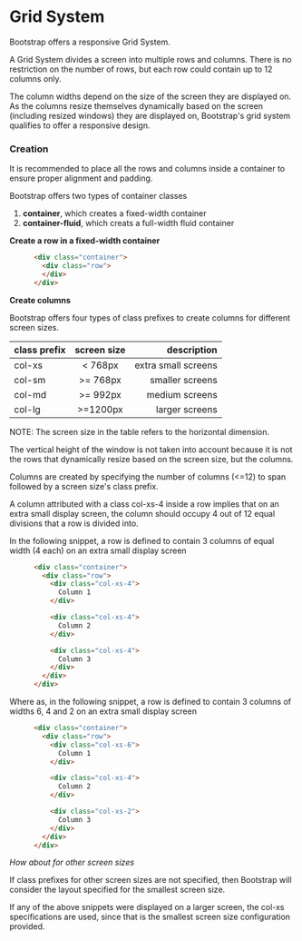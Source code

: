 # Grid System

Bootstrap offers a responsive Grid System. 

A Grid System divides a screen into multiple rows and columns. There is no restriction on the number of rows, but 
each row could contain up to 12 columns only. 

The column widths depend on the size of the screen they are displayed on. As the columns resize themselves dynamically 
based on the screen (including resized windows) they are displayed on, Bootstrap's grid system qualifies to offer a responsive design. 

### Creation

It is recommended to place all the rows and columns inside a container to ensure proper alignment and padding. 

Bootstrap offers two types of container classes

1. <b>container</b>, which creates a fixed-width container 
2. <b>container-fluid</b>, which creats a full-width fluid container

<b> Create a row in a fixed-width container </b>

```html
      <div class="container">
        <div class="row">
        </div>
      </div>
```

<b> Create columns </b>

Bootstrap offers four types of class prefixes to create columns for different screen sizes.

| class prefix   |      screen size     |  description |
|----------|:-------------:|------:|
| col-xs |  < 768px | extra small screens |
| col-sm |    >= 768px   |   smaller screens |
| col-md | >= 992px |   medium screens |
| col-lg | >=1200px |    larger screens |

NOTE: The screen size in the table refers to the horizontal dimension.

The vertical height of the window is not taken into account because it is not the rows that dynamically resize based on the screen size, but the columns. 

Columns are created by specifying the number of columns (\<=12) to span followed by a screen size's class prefix.

A column attributed with a class col-xs-4 inside a row implies that on an extra small display screen, the column should occupy 4 out of 12 equal divisions that a row is divided into.

In the following snippet, a row is defined to contain 3 columns of equal width (4 each) on an extra small display screen

```html
      <div class="container">
        <div class="row">
          <div class="col-xs-4">
            Column 1
          </div>        

          <div class="col-xs-4">
            Column 2
          </div>        

          <div class="col-xs-4">
            Column 3
          </div>                  
        </div>
      </div>
```

Where as, in the following snippet, a row is defined to contain 3 columns of widths 6, 4 and 2 on an extra small display screen

```html
      <div class="container">
        <div class="row">
          <div class="col-xs-6">
            Column 1
          </div>        

          <div class="col-xs-4">
            Column 2
          </div>        

          <div class="col-xs-2">
            Column 3
          </div>                  
        </div>
      </div>
```

<i>How about for other screen sizes</i>

If class prefixes for other screen sizes are not specified, then Bootstrap will consider the layout specified for the smallest screen size.

If any of the above snippets were displayed on a larger screen, the col-xs specifications are used, since that is the smallest screen size configuration provided. 
